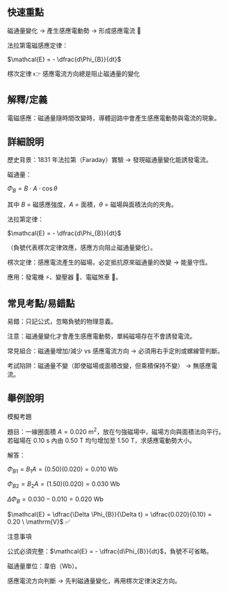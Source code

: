 ## 快速重點

磁通量變化 → 產生感應電動勢 → 形成感應電流 🔄

法拉第電磁感應定律：

$\mathcal{E} = - \dfrac{d\Phi_{B}}{dt}$

楞次定律 👉 感應電流方向總是阻止磁通量的變化


## 解釋/定義

電磁感應：磁通量隨時間改變時，導體迴路中會產生感應電動勢與電流的現象。


## 詳細說明

歷史背景：1831 年法拉第（Faraday）實驗 → 發現磁通量變化能誘發電流。

磁通量：

$\Phi_{B} = B \cdot A \cdot \cos\theta$

其中 $B$ = 磁感應強度，$A$ = 面積，$\theta$ = 磁場與面積法向的夾角。

法拉第定律：

$\mathcal{E} = - \dfrac{d\Phi_{B}}{dt}$

（負號代表楞次定律效應，感應方向阻止磁通量變化）。

楞次定律：感應電流產生的磁場，必定抵抗原來磁通量的改變 → 能量守恆。

應用：發電機 ⚡、變壓器 🔌、電磁煞車 🚆。


## 常見考點/易錯點

易錯：只記公式，忽略負號的物理意義。

注意：磁通量變化才會產生感應電動勢，單純磁場存在不會誘發電流。

常見組合：磁通量增加/減少 vs 感應電流方向 → 必須用右手定則或螺線管判斷。

考試陷阱：磁通量不變（即使磁場或面積改變，但乘積保持不變） → 無感應電流。


## 舉例說明

模擬考題

題目：一線圈面積 $A = 0.020 \ \mathrm{m^{2}}$，放在勻強磁場中，磁場方向與面積法向平行。若磁場在 $0.10 \ \mathrm{s}$ 內由 $0.50 \ \mathrm{T}$ 均勻增加至 $1.50 \ \mathrm{T}$，求感應電動勢大小。

解答：

$\Phi_{B1} = B_{1} A = (0.50)(0.020) = 0.010 \ \mathrm{Wb}$

$\Phi_{B2} = B_{2} A = (1.50)(0.020) = 0.030 \ \mathrm{Wb}$

$\Delta \Phi_{B} = 0.030 - 0.010 = 0.020 \ \mathrm{Wb}$

$\mathcal{E} = \dfrac{\Delta \Phi_{B}}{\Delta t} = \dfrac{0.020}{0.10} = 0.20 \ \mathrm{V}$ ✅

注意事項

公式必須完整：$\mathcal{E} = - \dfrac{d\Phi_{B}}{dt}$，負號不可省略。

磁通量單位：韋伯（$\mathrm{Wb}$）。

感應電流方向判斷 → 先判磁通量變化，再用楞次定律決定方向。
